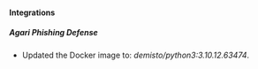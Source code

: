 #### Integrations
##### Agari Phishing Defense
- Updated the Docker image to: *demisto/python3:3.10.12.63474*.
